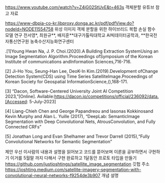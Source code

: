 https://www.youtube.com/watch?v=Z4jG02StUvE&t=463s
객체분할 유튜브 참고 자료

https://www-dbpia-co-kr.libproxy.donga.ac.kr/pdf/pdfView.do?nodeId=NODE11554758
위성 이미지 객체 분할을 위한 하이브리드 복합 손실 함수 모델 연구
전서영*, 최원규**, 배지훈**대구가톨릭대학교 AI빅데이터공학과, **한국전자통신연구원 농축수산지능화연구센터

.[1]Young Hwan Na, J. P. Choi.(2020).A Building Extraction SystemUsing an Image Segmentation Algorithm.Proceedings ofSymposium of the Korean Institute of communications andInformation Sciences,716-716.

 [2] Ji-Ho You, Seung-Han Lee, DeoK-In Kim.(2019).Development ofChange Detection System(CDS) using Time Series SatelliteImage.Proceedings of Korean Society for Geospatial InformationScience,(),168-171.
 
 [3] “Dacon, Software-Centered University Joint AI Competition 2023,”[Online]. Avilable:https://dacon.io/competitions/official/236092/data.[Accessed: 5-July-2023]
 
 [4] Liang-Chieh Chen and George Papandreou and Iasonas Kokkinosand Kevin Murphy and Alan L. Yuille (2017), “DeepLab: SemanticImage Segmentation with Deep Convolutional Nets, AtrousConvolution, and Fully Connected CRFs”
 
 [5] Jonathan Long and Evan Shelhamer and Trevor Darrell (2015),“Fully Convolutional Networks for Semantic Segmentation”

제안
우선 이사람의 내용과 설명을 읽어보고 코드를 뜯어보며 이론을 공부하면서 구현하기
이거를 5월말 까지 다해서 구현 완료하고 1달동안 프로토 타입을 만들기
https://github.com/justjoshtings/satellite_image_segmentation 깃헙 주소
https://joshting.medium.com/satellite-imagery-segmentation-with-convolutional-neural-networks-f9254de3b907 개념 설명
